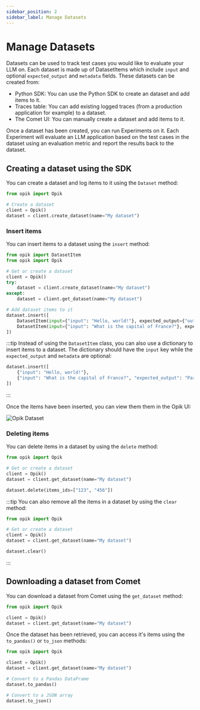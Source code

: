 ```yaml
---
sidebar_position: 2
sidebar_label: Manage Datasets
---
```


# Manage Datasets

Datasets can be used to track test cases you would like to evaluate your LLM on. Each dataset is made up of DatasetItems which include `input` and optional `expected_output` and `metadata` fields. These datasets can be created from:

* Python SDK: You can use the Python SDK to create an dataset and add items to it.
* Traces table: You can add existing logged traces (from a production application for example) to a dataset.
* The Comet UI: You can manually create a dataset and add items to it.

Once a dataset has been created, you can run Experiments on it. Each Experiment will evaluate an LLM application based on the test cases in the dataset using an evaluation metric and report the results back to the dataset.

## Creating a dataset using the SDK

You can create a dataset and log items to it using the `Dataset` method:

```python
from opik import Opik

# Create a dataset
client = Opik()
dataset = client.create_dataset(name="My dataset")
```

### Insert items

You can insert items to a dataset using the `insert` method:

```python
from opik import DatasetItem
from opik import Opik

# Get or create a dataset
client = Opik()
try:
    dataset = client.create_dataset(name="My dataset")
except:
    dataset = client.get_dataset(name="My dataset")

# Add dataset items to it
dataset.insert([
    DatasetItem(input={"input": "Hello, world!"}, expected_output={"output": "Hello, world!"}),
    DatasetItem(input={"input": "What is the capital of France?"}, expected_output={"output": "Paris"}),
])
```

:::tip
Instead of using the `DatasetItem` class, you can also use a dictionary to insert items to a dataset. The dictionary should have the `input` key while the `expected_output` and `metadata` are optional:

```python
dataset.insert([
    {"input": "Hello, world!"},
    {"input": "What is the capital of France?", "expected_output": "Paris"},
])
```
:::

Once the items have been inserted, you can view them them in the Opik UI:

![Opik Dataset](/img/evaluation/dataset_items_page.png)


### Deleting items

You can delete items in a dataset by using the `delete` method:

```python
from opik import Opik

# Get or create a dataset
client = Opik()
dataset = client.get_dataset(name="My dataset")

dataset.delete(items_ids=["123", "456"])
```

:::tip
You can also remove all the items in a dataset by using the `clear` method:

```python
from opik import Opik

# Get or create a dataset
client = Opik()
dataset = client.get_dataset(name="My dataset")

dataset.clear()
```
:::

## Downloading a dataset from Comet

You can download a dataset from Comet using the `get_dataset` method:

```python
from opik import Opik

client = Opik()
dataset = client.get_dataset(name="My dataset")
```

Once the dataset has been retrieved, you can access it's items using the `to_pandas()` or `to_json` methods:

```python
from opik import Opik

client = Opik()
dataset = client.get_dataset(name="My dataset")

# Convert to a Pandas DataFrame
dataset.to_pandas()

# Convert to a JSON array
dataset.to_json()
```
